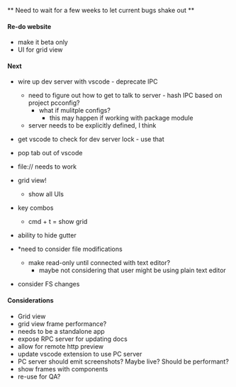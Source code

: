 ** Need to wait for a few weeks to let current bugs shake out **

#### Re-do website

- make it beta only
- UI for grid view


#### Next

- wire up dev server with vscode - deprecate IPC
  - need to figure out how to get to talk to server - hash IPC based on project pcconfig?
    - what if mulitple configs?
      - this may happen if working with package module
  - server needs to be explicitly defined, I think
- get vscode to check for dev server lock - use that
- pop tab out of vscode 
- file:// needs to work

- grid view!
  - show all UIs

- key combos
  - cmd + t = show grid

- ability to hide gutter

- *need to consider file modifications
  - make read-only until connected with text editor?
    - maybe not considering that user might be using plain text editor

- consider FS changes

#### Considerations

- Grid view
- grid view frame performance? 
- needs to be a standalone app
- expose RPC server for updating docs
- allow for remote http preview
- update vscode extension to use PC server
- PC server should emit screenshots? Maybe live? Should be performant?
- show frames with components
- re-use for QA?
